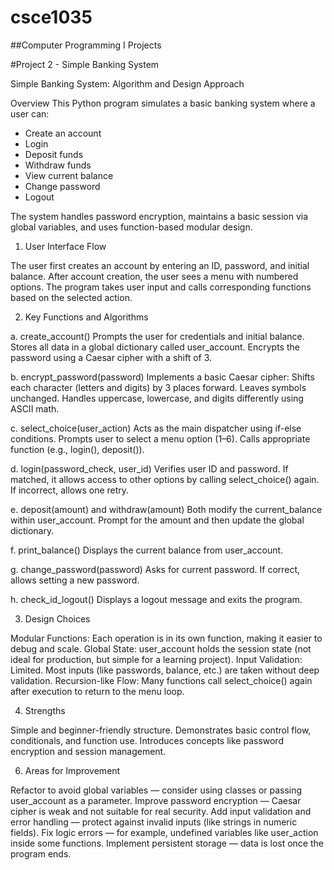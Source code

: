 # csce1035
##Computer Programming I Projects

#Project 2 - Simple Banking System

Simple Banking System: Algorithm and Design Approach

Overview
This Python program simulates a basic banking system where a user can:

- Create an account
- Login
- Deposit funds
- Withdraw funds
- View current balance
- Change password
- Logout

The system handles password encryption, maintains a basic session via global variables, and uses function-based modular design.

1. User Interface Flow
   
The user first creates an account by entering an ID, password, and initial balance.
After account creation, the user sees a menu with numbered options.
The program takes user input and calls corresponding functions based on the selected action.

2. Key Functions and Algorithms
   
a. create_account()
Prompts the user for credentials and initial balance.
Stores all data in a global dictionary called user_account.
Encrypts the password using a Caesar cipher with a shift of 3.

b. encrypt_password(password)
Implements a basic Caesar cipher:
Shifts each character (letters and digits) by 3 places forward.
Leaves symbols unchanged.
Handles uppercase, lowercase, and digits differently using ASCII math.

c. select_choice(user_action)
Acts as the main dispatcher using if-else conditions.
Prompts user to select a menu option (1–6).
Calls appropriate function (e.g., login(), deposit()).

d. login(password_check, user_id)
Verifies user ID and password.
If matched, it allows access to other options by calling select_choice() again.
If incorrect, allows one retry.

e. deposit(amount) and withdraw(amount)
Both modify the current_balance within user_account.
Prompt for the amount and then update the global dictionary.

f. print_balance()
Displays the current balance from user_account.

g. change_password(password)
Asks for current password.
If correct, allows setting a new password.

h. check_id_logout()
Displays a logout message and exits the program.

3. Design Choices
   
Modular Functions: Each operation is in its own function, making it easier to debug and scale.
Global State: user_account holds the session state (not ideal for production, but simple for a learning project).
Input Validation: Limited. Most inputs (like passwords, balance, etc.) are taken without deep validation.
Recursion-like Flow: Many functions call select_choice() again after execution to return to the menu loop.

4. Strengths
   
Simple and beginner-friendly structure.
Demonstrates basic control flow, conditionals, and function use.
Introduces concepts like password encryption and session management.

6. Areas for Improvement
   
Refactor to avoid global variables — consider using classes or passing user_account as a parameter.
Improve password encryption — Caesar cipher is weak and not suitable for real security.
Add input validation and error handling — protect against invalid inputs (like strings in numeric fields).
Fix logic errors — for example, undefined variables like user_action inside some functions.
Implement persistent storage — data is lost once the program ends.


